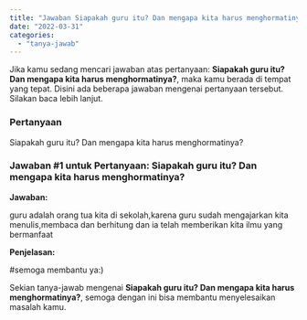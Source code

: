 ```yaml
---
title: "Jawaban Siapakah guru itu? Dan mengapa kita harus menghormatinya?​"
date: "2022-03-31"
categories: 
  - "tanya-jawab"
---
```


Jika kamu sedang mencari jawaban atas pertanyaan: **Siapakah guru itu? Dan mengapa kita harus menghormatinya?​**, maka kamu berada di tempat yang tepat. Disini ada beberapa jawaban mengenai pertanyaan tersebut. Silakan baca lebih lanjut.

### Pertanyaan

Siapakah guru itu? Dan mengapa kita harus menghormatinya?​

### Jawaban #1 untuk Pertanyaan: Siapakah guru itu? Dan mengapa kita harus menghormatinya?​

**Jawaban:**

guru adalah orang tua kita di sekolah,karena guru sudah mengajarkan kita menulis,membaca dan berhitung dan ia telah memberikan kita ilmu yang bermanfaat

**Penjelasan:**

#semoga membantu ya:)

Sekian tanya-jawab mengenai **Siapakah guru itu? Dan mengapa kita harus menghormatinya?​**, semoga dengan ini bisa membantu menyelesaikan masalah kamu.
